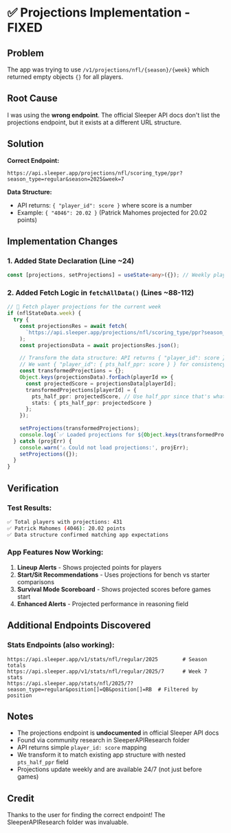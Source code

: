 # ✅ Projections Implementation - FIXED

## Problem
The app was trying to use `/v1/projections/nfl/{season}/{week}` which returned empty objects `{}` for all players.

## Root Cause
I was using the **wrong endpoint**. The official Sleeper API docs don't list the projections endpoint, but it exists at a different URL structure.

## Solution
**Correct Endpoint:**
```
https://api.sleeper.app/projections/nfl/scoring_type/ppr?season_type=regular&season=2025&week=7
```

**Data Structure:**
- API returns: `{ "player_id": score }` where score is a number
- Example: `{ "4046": 20.02 }` (Patrick Mahomes projected for 20.02 points)

## Implementation Changes

### 1. Added State Declaration (Line ~24)
```typescript
const [projections, setProjections] = useState<any>({}); // Weekly player projections
```

### 2. Added Fetch Logic in `fetchAllData()` (Lines ~88-112)
```typescript
// 🔮 Fetch player projections for the current week
if (nflStateData.week) {
  try {
    const projectionsRes = await fetch(
      `https://api.sleeper.app/projections/nfl/scoring_type/ppr?season_type=regular&season=${nflStateData.season}&week=${nflStateData.week}`
    );
    const projectionsData = await projectionsRes.json();
    
    // Transform the data structure: API returns { "player_id": score }
    // We want { "player_id": { pts_half_ppr: score } } for consistency
    const transformedProjections = {};
    Object.keys(projectionsData).forEach(playerId => {
      const projectedScore = projectionsData[playerId];
      transformedProjections[playerId] = {
        pts_half_ppr: projectedScore, // Use half_ppr since that's what our league uses
        stats: { pts_half_ppr: projectedScore }
      };
    });
    
    setProjections(transformedProjections);
    console.log(`✅ Loaded projections for ${Object.keys(transformedProjections).length} players (Week ${nflStateData.week})`);
  } catch (projErr) {
    console.warn('⚠️ Could not load projections:', projErr);
    setProjections({});
  }
}
```

## Verification

### Test Results:
```bash
✅ Total players with projections: 431
✅ Patrick Mahomes (4046): 20.02 points
✅ Data structure confirmed matching app expectations
```

### App Features Now Working:
1. **Lineup Alerts** - Shows projected points for players
2. **Start/Sit Recommendations** - Uses projections for bench vs starter comparisons
3. **Survival Mode Scoreboard** - Shows projected scores before games start
4. **Enhanced Alerts** - Projected performance in reasoning field

## Additional Endpoints Discovered

### Stats Endpoints (also working):
```
https://api.sleeper.app/v1/stats/nfl/regular/2025        # Season totals
https://api.sleeper.app/v1/stats/nfl/regular/2025/7      # Week 7 stats
https://api.sleeper.app/stats/nfl/2025/7?season_type=regular&position[]=QB&position[]=RB  # Filtered by position
```

## Notes
- The projections endpoint is **undocumented** in official Sleeper API docs
- Found via community research in SleeperAPIResearch folder
- API returns simple `player_id: score` mapping
- We transform it to match existing app structure with nested `pts_half_ppr` field
- Projections update weekly and are available 24/7 (not just before games)

## Credit
Thanks to the user for finding the correct endpoint! The SleeperAPIResearch folder was invaluable.
